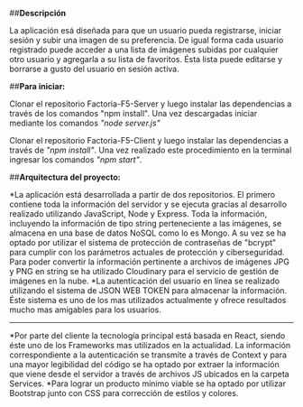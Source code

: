 ##**Descripción**

La aplicación esá diseñada para que un usuario pueda registrarse, iniciar sesión y subir una imagen de su preferencia. De igual forma cada usuario registrado puede acceder a una lista de imágenes subidas por cualquier otro usuario y agregarla a su lista de favoritos. Ésta lista puede editarse y borrarse a gusto del usuario en sesión activa.

##**Para iniciar:**

Clonar el repositorio Factoria-F5-Server y luego instalar las dependencias a través de los comandos "npm install". Una vez descargadas iniciar mediante los comandos *"node server.js"*

Clonar el repositorio Factoria-F5-Client y luego instalar las dependencias a través de *"npm install"*. Una vez realizado este procedimiento en la terminal ingresar los comandos *"npm start"*.

##**Arquitectura del proyecto:**

*La aplicación está desarrollada a partir de dos repositorios. El primero contiene toda la información del servidor y se ejecuta gracias al desarrollo realizado utilizando JavaScript, Node y Express. Toda la información, incluyendo la información de tipo string perteneciente a las imágenes, se almacena en una base de datos NoSQL como lo es Mongo. A su vez se ha optado por utilizar el sistema de protección de contraseñas de "bcrypt" para cumplir con los parámetros actuales de protección y ciberseguridad. Para poder convertir la información pertinente a archivos de imágenes JPG y PNG en string se ha utilizado Cloudinary para el servicio de gestión de imágenes en la nube. 
*La autenticación del usuario en línea se realizado utilizando el sistema de JSON WEB TOKEN para almacenar la información. Éste sistema es uno de los mas utilizados actualmente y ofrece resultados mucho mas amigables para los usuarios. 

---

*Por parte del cliente la tecnología principal está basada en React, siendo éste uno de los Frameworks mas utilizados en la actualidad. La información correspondiente a la autenticación se transmite a través de Context y para una mayor legibilidad del código se ha optado por extraer la información que viene desde el servidor a través de archivos JS ubicados en la carpeta Services. 
*Para lograr un producto mínimo viable se ha optado por utilizar Bootstrap junto con CSS para corrección de estilos y colores. 
